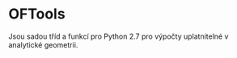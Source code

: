 # OFTools

Jsou sadou tříd a funkcí pro Python 2.7 pro výpočty uplatnitelné v analytické geometrii.
